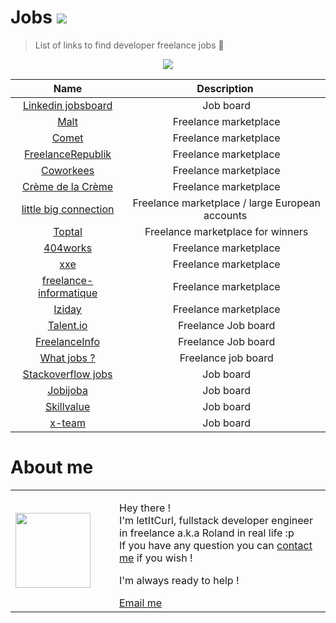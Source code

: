 # Jobs [![](https://img.shields.io/badge/autor-letItCurl-red.svg)](https://www.linkedin.com/in/roland-lopez-developer/?locale=en_US)
>List of links to find developer freelance jobs 🚀

<p align="center" >
  <img src="https://res.cloudinary.com/duydvdaxd/image/upload/v1588011053/Vue-Sprint/FreelanceWork_lz8a8s.png">
</p>

| Name | Description |
| :---: | :---: |   
| <a href="https://www.linkedin.com/jobs/search/">Linkedin jobsboard</a> | Job board |
| <a href="https://www.malt.fr/">Malt</a> | Freelance marketplace |
| <a href="https://www.comet.co">Comet</a> | Freelance marketplace |
| <a href="https://www.freelancerepublik.com/">FreelanceRepublik</a> | Freelance marketplace |
| <a href="https://www.coworkees.com/">Coworkees</a> | Freelance marketplace |
| <a href="https://cremedelacreme.io/fr">Crème de la Crème</a> | Freelance marketplace |
| <a href="https://www.littlebigconnection.com">little big connection</a> | Freelance marketplace / large European accounts |
| <a href="https://www.toptal.com/">Toptal</a> | Freelance marketplace for winners |
| <a href="https:/www.404works.com">404works</a> | Freelance marketplace |
| <a href="https://www.xxe.fr">xxe</a> | Freelance marketplace |
| <a href="https://www.freelance-informatique.fr">freelance-informatique</a> | Freelance marketplace |
| <a href="https://iziday.com">Iziday</a> | Freelance marketplace |
| <a href="https://www.talent.io">Talent.io</a> | Freelance Job board |
| <a href="https://www.freelance-info.fr">FreelanceInfo</a> | Freelance Job board |
| <a href="https://whatjobs.com">What jobs ?</a> | Freelance job board |
| <a href="https://stackoverflow.com/jobs">Stackoverflow jobs</a> | Job board |
| <a href="https://www.jobijoba.com">Jobijoba</a> | Job board |
| <a href="https://www.skillvalue.com">Skillvalue</a> | Job board |
| <a href="https://x-team.com/">x-team</a> | Job board |


# About me

<table style="border: none;">
  <tr>
    <td>
      <div style="width: 120px;">
        <img style="width: 120px;" src="https://res.cloudinary.com/duydvdaxd/image/upload/w_120,c_fill,ar_1:1,g_auto/v1587723517/Rodeooo_khmmmu.jpg"/>
    </div>
    </td>
    <td>
      <div style="margin-left: 30px;">
        <p>Hey there !</br>
        I'm letItCurl, fullstack developer engineer in freelance a.k.a Roland in real life :p</br>
        If you have any question you can <a href="https://www.linkedin.com/in/roland-lopez-developer/?locale=en_US">contact me</a> if you wish !</p>
        <p>I'm always ready to help !</p>
        <a href="mailto:rolandlopez.developer@gmail.com?subject=hEy!_4re_y0ù_ava1l4ble???">Email me</a>
    </div>
    </td>
  </tr>
</table>

